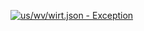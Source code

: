 [![us/wv/wirt.json - Exception](https://img.shields.io/badge/us/wv/wirt.json-Exception-red)](https://github.com/openaddresses/openaddresses/tree/master/sources/us/wv/wirt.json)